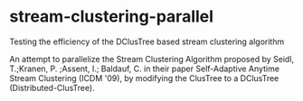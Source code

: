 stream-clustering-parallel
==========================

Testing the efficiency of the DClusTree based stream clustering algorithm

An attempt to parallelize the Stream Clustering Algorithm proposed by Seidl, T.;Kranen, P. ;Assent, I.; Baldauf, C. in their paper Self-Adaptive Anytime Stream Clustering (ICDM '09), by modifying the ClusTree to a DClusTree (Distributed-ClusTree).
